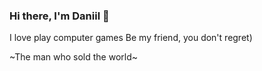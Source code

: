 ### Hi there, I'm Daniil 👋

I love play computer games
Be my friend, you don't regret)

~The man who sold the world~
